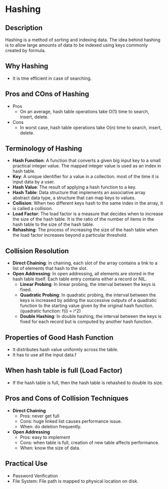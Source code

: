 # Hashing

## Description
Hashing is a method of sorting and indexing data.
The idea behind hashing is to allow large amounts of data to be indexed using keys commonly created by formula.

## Why Hashing
- It is tme efficient in case of searching.

## Pros and COns of Hashing
- Pros
    - On an average, hash table operations take O(1) time to search, insert, delete.
- Cons
    - In worst case, hash table operations take O(n) time to search, insert, delete.

## Terminology of Hashing
- **Hash Function**: A function that converts a given big input key to a small practical integer value. The mapped integer value is used as an index in hash table.
- **Key**: A unique identifier for a value in a collection. most of the time it is input data by a user.
- **Hash Value**: The result of applying a hash function to a key.
- **Hash Table**: Data structure that implements an associative array abstract data type, a structure that can map keys to values.
- **Collision**: When two different keys hash to the same index in the array, it is called a collision.
- **Load Factor**: The load factor is a measure that decides when to increase the size of the hash table. It is the ratio of the number of items in the hash table to the size of the hash table.
- **Rehashing**: The process of increasing the size of the hash table when the load factor increases beyond a particular threshold.

## Collision Resolution
- **Direct Chaining**: In chaining, each slot of the array contains a link to a list of elements that hash to the slot.
- **Open Addressing**: In open addressing, all elements are stored in the hash table itself. Each table entry contains either a record or NIL.
    - **Linear Probing**: In linear probing, the interval between the keys is fixed.
    - **Quadratic Probing**: In quadratic probing, the interval between the keys is increased by adding the successive outputs of a quadratic function to the starting value given by the original hash function. (quadratic function: f(i) = i^2)
    - **Double Hashing**: In double hashing, the interval between the keys is fixed for each record but is computed by another hash function.

## Properties of Good Hash Function
- It distributes hash value uniformly across the table.
- It has to use all the input data.f

## When hash table is full (Load Factor)
- If the hash table is full, then the hash table is rehashed to double its size.

## Pros and Cons of Collision Techniques
- **Direct Chaining**
    - Pros: never get full
    - Cons: huge linked list causes performance issue.
    - When: do deletion frequently.
- **Open Addressing**
    - Pros: easy to implement
    - Cons: when table is full, creation of new table affects performance.
    - When: know the size of data.

## Practical Use
- Password Verification
- File System: File path is mapped to physical location on disk.
